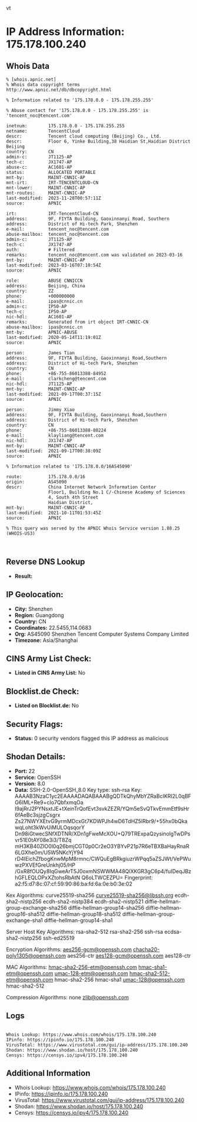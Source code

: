 vt
# IP Address Information: 175.178.100.240

## Whois Data
```
% [whois.apnic.net]
% Whois data copyright terms    http://www.apnic.net/db/dbcopyright.html

% Information related to '175.178.0.0 - 175.178.255.255'

% Abuse contact for '175.178.0.0 - 175.178.255.255' is 'tencent_noc@tencent.com'

inetnum:        175.178.0.0 - 175.178.255.255
netname:        TencentCloud
descr:          Tencent cloud computing (Beijing) Co., Ltd.
descr:          Floor 6, Yinke Building,38 Haidian St,Haidian District Beijing
country:        CN
admin-c:        JT1125-AP
tech-c:         JX1747-AP
abuse-c:        AC1601-AP
status:         ALLOCATED PORTABLE
mnt-by:         MAINT-CNNIC-AP
mnt-irt:        IRT-TENCENTCLOUD-CN
mnt-lower:      MAINT-CNNIC-AP
mnt-routes:     MAINT-CNNIC-AP
last-modified:  2023-11-28T00:57:11Z
source:         APNIC

irt:            IRT-TencentCloud-CN
address:        9F, FIYTA Building, Gaoxinnanyi Road, Southern
address:        District of Hi-tech Park, Shenzhen
e-mail:         tencent_noc@tencent.com
abuse-mailbox:  tencent_noc@tencent.com
admin-c:        JT1125-AP
tech-c:         JX1747-AP
auth:           # Filtered
remarks:        tencent_noc@tencent.com was validated on 2023-03-16
mnt-by:         MAINT-CNNIC-AP
last-modified:  2023-03-16T07:10:54Z
source:         APNIC

role:           ABUSE CNNICCN
address:        Beijing, China
country:        ZZ
phone:          +000000000
e-mail:         ipas@cnnic.cn
admin-c:        IP50-AP
tech-c:         IP50-AP
nic-hdl:        AC1601-AP
remarks:        Generated from irt object IRT-CNNIC-CN
abuse-mailbox:  ipas@cnnic.cn
mnt-by:         APNIC-ABUSE
last-modified:  2020-05-14T11:19:01Z
source:         APNIC

person:         James Tian
address:        9F, FIYTA Building, Gaoxinnanyi Road,Southern
address:        District of Hi-tech Park, Shenzhen
country:        CN
phone:          +86-755-86013388-84952
e-mail:         clarkcheng@tencent.com
nic-hdl:        JT1125-AP
mnt-by:         MAINT-CNNIC-AP
last-modified:  2021-09-17T00:37:15Z
source:         APNIC

person:         Jimmy Xiao
address:        9F, FIYTA Building, Gaoxinnanyi Road,Southern
address:        District of Hi-tech Park, Shenzhen
country:        CN
phone:          +86-755-86013388-80224
e-mail:         klayliang@tencent.com
nic-hdl:        JX1747-AP
mnt-by:         MAINT-CNNIC-AP
last-modified:  2021-09-17T00:38:09Z
source:         APNIC

% Information related to '175.178.0.0/16AS45090'

route:          175.178.0.0/16
origin:         AS45090
descr:          China Internet Network Information Center
                Floor1, Building No.1 C/-Chinese Academy of Sciences
                4, South 4th Street
                Haidian District,
mnt-by:         MAINT-CNNIC-AP
last-modified:  2021-10-11T01:53:45Z
source:         APNIC

% This query was served by the APNIC Whois Service version 1.88.25 (WHOIS-US3)



```
## Reverse DNS Lookup
- **Result:** 

## IP Geolocation:
- **City:** Shenzhen
- **Region:** Guangdong
- **Country:** CN
- **Coordinates:** 22.5455,114.0683
- **Org:** AS45090 Shenzhen Tencent Computer Systems Company Limited
- **Timezone:** Asia/Shanghai

## CINS Army List Check:
- **Listed in CINS Army List:** 
No

## Blocklist.de Check:
- **Listed on Blocklist.de:** 
No

## Security Flags:
- **Status:** 0 security vendors flagged this IP address as malicious

## Shodan Details:
- **Port:** 22
- **Service:** OpenSSH
- **Version:** 8.0
- **Data:** SSH-2.0-OpenSSH_8.0
Key type: ssh-rsa
Key: AAAAB3NzaC1yc2EAAAADAQABAAABgQDTkQhyMbYZRaBcIKRI2L0qBFG6IML+Re9+cIo7QbfxmqOa
I9ajRrJ2PYNsxtJE+tXeinTrQofEvt3svkZEZR/YQm5eSvQTkvEmmEtf9sHr6fAeBc3sjzgCsgrx
Zs27NWYXEtvG9yrmMDcxGt7KDWPJh4wD6TdHZ5IRbr9/+55hx0bQkawqLoht3kWvUiMULOqsqorY
Dn98iGtwecSNfXDTNR/XDn1gFweMcXOU+Q79TRExpaQzysinolgTwDPsvr51E0tAY08e3i3/T8Zq
mH3KB40ZIO0l0q26bmjCGT0p0Cr2eO3YBYvP21p7R6eTBXBaHayRnaR6LGXhe0m/U5W5NKcYjY94
rD4IEichZfbogKnwMpM8rmnc/CWQuEgBRkgiuzrWPqq5aZSJWt/VePWuwzPXVEfGreUnkhj05/HP
/GxR8fOUQy8IqGweArT5J0oxmNSWWMA48QlXKGR3gC6p4/fuIDeqJBzhGFLEQLOPxXZtohsRbAtN
Q6oLTWCEZPU=
Fingerprint: a2:f5:d7:8c:07:cf:59:90:86:ba:fd:6a:0e:b0:3e:02

Kex Algorithms:
	curve25519-sha256
	curve25519-sha256@libssh.org
	ecdh-sha2-nistp256
	ecdh-sha2-nistp384
	ecdh-sha2-nistp521
	diffie-hellman-group-exchange-sha256
	diffie-hellman-group14-sha256
	diffie-hellman-group16-sha512
	diffie-hellman-group18-sha512
	diffie-hellman-group-exchange-sha1
	diffie-hellman-group14-sha1

Server Host Key Algorithms:
	rsa-sha2-512
	rsa-sha2-256
	ssh-rsa
	ecdsa-sha2-nistp256
	ssh-ed25519

Encryption Algorithms:
	aes256-gcm@openssh.com
	chacha20-poly1305@openssh.com
	aes256-ctr
	aes128-gcm@openssh.com
	aes128-ctr

MAC Algorithms:
	hmac-sha2-256-etm@openssh.com
	hmac-sha1-etm@openssh.com
	umac-128-etm@openssh.com
	hmac-sha2-512-etm@openssh.com
	hmac-sha2-256
	hmac-sha1
	umac-128@openssh.com
	hmac-sha2-512

Compression Algorithms:
	none
	zlib@openssh.com


## Logs
```

Whois Lookup: https://www.whois.com/whois/175.178.100.240
IPinfo: https://ipinfo.io/175.178.100.240
VirusTotal: https://www.virustotal.com/gui/ip-address/175.178.100.240
Shodan: https://www.shodan.io/host/175.178.100.240
Censys: https://censys.io/ipv4/175.178.100.240

```
## Additional Information
- Whois Lookup: https://www.whois.com/whois/175.178.100.240
- IPinfo: https://ipinfo.io/175.178.100.240
- VirusTotal: https://www.virustotal.com/gui/ip-address/175.178.100.240
- Shodan: https://www.shodan.io/host/175.178.100.240
- Censys: https://censys.io/ipv4/175.178.100.240

